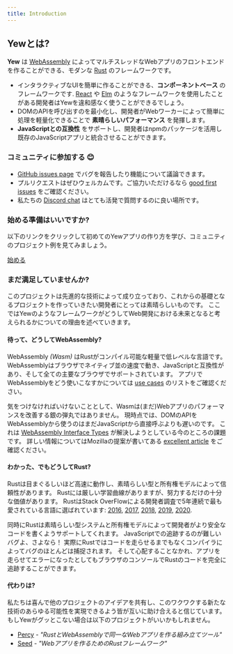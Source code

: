 ```yaml
---
title: Introduction
---
```


## Yewとは?

**Yew** は [WebAssembly](https://webassembly.org/) によってマルチスレッドなWebアプリのフロントエンドを作ることができる、モダンな [Rust](https://www.rust-lang.org/) のフレームワークです。

* インタラクティブなUIを簡単に作ることができる、**コンポーネントベース** のフレームワークです. [React](https://reactjs.org/) や [Elm](https://elm-lang.org/) のようなフレームワークを使用したことがある開発者はYewを違和感なく使うことができるでしょう。
* DOMのAPIを呼び出すのを最小化し、開発者がWebワーカーによって簡単に処理を軽量化できることで **素晴らしいパフォーマンス** を発揮します。
* **JavaScriptとの互換性** をサポートし、開発者はnpmのパッケージを活用し既存のJavaScriptアプリと統合させることができます。

### コミュニティに参加する 😊

* [GitHub issues page](https://github.com/yewstack/yew/issues) でバグを報告したり機能について議論できます。
* プルリクエストはぜひウェルカムです。ご協力いただけるなら [good first issues](https://github.com/yewstack/yew/issues?q=is%3Aopen+is%3Aissue+label%3A%22good+first+issue%22) をご確認ください。
* 私たちの [Discord chat](https://discord.gg/VQck8X4) はとても活発で質問するのに良い場所です。

### 始める準備はいいですか?

以下のリンクをクリックして初めてのYewアプリの作り方を学び、コミュニティのプロジェクト例を見てみましょう。

[始める](getting-started/project-setup.md)

### まだ満足していませんか?

このプロジェクトは先進的な技術によって成り立っており、これからの基礎となるプロジェクトを作っていきたい開発者にとっては素晴らしいものです。
ここではYewのようなフレームワークがどうしてWeb開発における未来となると考えられるかについての理由を述べていきます。

#### 待って、どうしてWebAssembly?

WebAssembly _\(Wasm\)_ はRustがコンパイル可能な軽量で低レベルな言語です。
WebAssemblyはブラウザでネイティブ並の速度で動き、JavaScriptと互換性があり、そして全ての主要なブラウザでサポートされています。
アプリでWebAssemblyをどう使いこなすかについては [use cases](https://webassembly.org/docs/use-cases/) のリストをご確認ください。

気をつけなければいけないこととして、Wasmは\(まだ\)Webアプリのパフォーマンスを改善する銀の弾丸ではありません。
現時点では、DOMのAPIをWebAssemblyから使うのはまだJavaScriptから直接呼ぶよりも遅いのです。
これは [WebAssembly Interface Types](https://github.com/WebAssembly/interface-types/blob/master/proposals/interface-types/Explainer.md) が解決しようとしている今のところの課題です。
詳しい情報についてはMozillaの提案が書いてある [excellent article](https://hacks.mozilla.org/2019/08/webassembly-interface-types/)
をご確認ください。

#### わかった、でもどうしてRust?

Rustは目まぐるしいほど高速に動作し、素晴らしい型と所有権モデルによって信頼性があります。
Rustには厳しい学習曲線がありますが、努力するだけの十分な価値があります。
RustはStack OverFlowによる開発者調査で5年連続で最も愛されている言語に選ばれています:
[2016](https://insights.stackoverflow.com/survey/2016#technology-most-loved-dreaded-and-wanted), 
[2017](https://insights.stackoverflow.com/survey/2017#most-loved-dreaded-and-wanted), 
[2018](https://insights.stackoverflow.com/survey/2018#technology-_-most-loved-dreaded-and-wanted-languages), 
[2019](https://insights.stackoverflow.com/survey/2019#technology-_-most-loved-dreaded-and-wanted-languages), 
[2020](https://insights.stackoverflow.com/survey/2020#most-loved-dreaded-and-wanted).

同時にRustは素晴らしい型システムと所有権モデルによって開発者がより安全なコードを書くようサポートしてくれます。
JavaScriptでの追跡するのが難しいバグよ、さよなら！
実際にRustではコードを走らせるまでもなくコンパイラによってバグのほとんどは捕捉されます。
そして心配することなかれ、アプリを走らせてエラーになったとしてもブラウザのコンソールでRustのコードを完全に追跡することができます。

#### 代わりは?

私たちは喜んで他のプロジェクトのアイデアを共有し、このワクワクする新たな技術のあらゆる可能性を実現できるよう皆が互いに助け合えると信じています。
もしYewがグッとこない場合は以下のプロジェクトがいいかもしれません。

* [Percy](https://github.com/chinedufn/percy) - _"RustとWebAssemblyで同一なWebアプリを作る組み立てツール"_
* [Seed](https://github.com/seed-rs/seed) - _"Webアプリを作るためのRustフレームワーク"_
